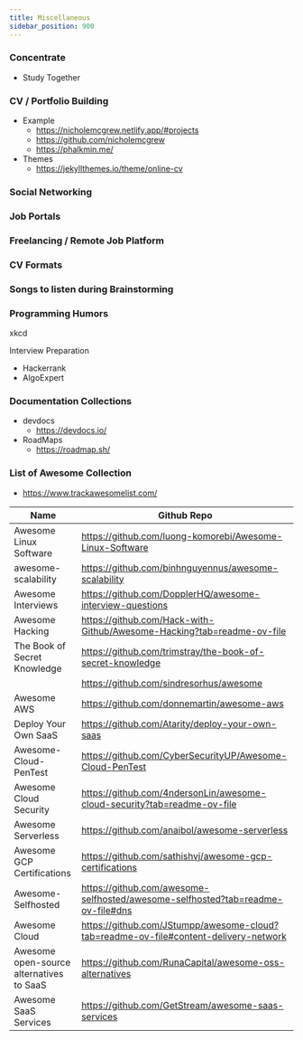 ```yaml
---
title: Miscellaneous
sidebar_position: 900
---
```


### Concentrate

- Study Together 

### CV / Portfolio Building 

- Example 
  - https://nicholemcgrew.netlify.app/#projects
  - https://github.com/nicholemcgrew
  - https://phalkmin.me/
- Themes 
  - https://jekyllthemes.io/theme/online-cv

### Social Networking 

### Job Portals

### Freelancing / Remote Job Platform

### CV Formats

### Songs to listen during Brainstorming

### Programming Humors

xkcd

Interview Preparation 
- Hackerrank
- AlgoExpert

### Documentation Collections

- devdocs 
  - https://devdocs.io/
- RoadMaps
  - https://roadmap.sh/


### List of Awesome Collection

- https://www.trackawesomelist.com/

| Name                                     | Github Repo                                                                          |
|------------------------------------------|--------------------------------------------------------------------------------------|
| Awesome Linux Software                   | https://github.com/luong-komorebi/Awesome-Linux-Software                             |
| awesome-scalability                      | https://github.com/binhnguyennus/awesome-scalability                                 |
| Awesome Interviews                       | https://github.com/DopplerHQ/awesome-interview-questions                             |
| Awesome Hacking                          | https://github.com/Hack-with-Github/Awesome-Hacking?tab=readme-ov-file               |
| The Book of Secret Knowledge             | https://github.com/trimstray/the-book-of-secret-knowledge                            |
|                                          | https://github.com/sindresorhus/awesome                                              |
| Awesome AWS                              | https://github.com/donnemartin/awesome-aws                                           |
| Deploy Your Own SaaS                     | https://github.com/Atarity/deploy-your-own-saas                                      |
| Awesome-Cloud-PenTest                    | https://github.com/CyberSecurityUP/Awesome-Cloud-PenTest                             |
| Awesome Cloud Security                   | https://github.com/4ndersonLin/awesome-cloud-security?tab=readme-ov-file             |
| Awesome Serverless                       | https://github.com/anaibol/awesome-serverless                                        |
| Awesome GCP Certifications               | https://github.com/sathishvj/awesome-gcp-certifications                              |
| Awesome-Selfhosted                       | https://github.com/awesome-selfhosted/awesome-selfhosted?tab=readme-ov-file#dns      |
| Awesome Cloud                            | https://github.com/JStumpp/awesome-cloud?tab=readme-ov-file#content-delivery-network |
| Awesome open-source alternatives to SaaS | https://github.com/RunaCapital/awesome-oss-alternatives                              |
| Awesome SaaS Services                    | https://github.com/GetStream/awesome-saas-services                                   |
